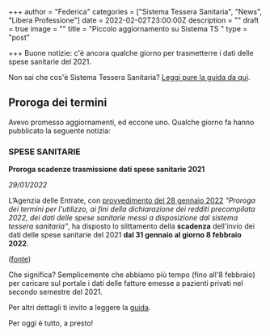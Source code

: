 +++
author = "Federica"
categories = ["Sistema Tessera Sanitaria", "News", "Libera Professione"]
date = 2022-02-02T23:00:00Z
description = ""
draft = true
image = ""
title = "Piccolo aggiornamento su Sistema TS "
type = "post"

+++
Buone notizie: c'è ancora qualche giorno per trasmetterre i dati delle spese sanitarie del 2021.

Non sai che cos'è Sistema Tessera Sanitaria? [Leggi pure la guida da qui](https://fisioterapisti.org/guida-al-sistema-tessera-sanitaria-per-i-fisioterapisti-nel-2022/ "Guida a Sistema TS").

## Proroga dei termini

Avevo promesso aggiornamenti, ed eccone uno. Qualche giorno fa hanno pubblicato la seguente notizia:

### SPESE SANITARIE

**Proroga scadenze trasmissione dati spese sanitarie 2021**

_29/01/2022_

L’Agenzia delle Entrate, con [provvedimento del 28 gennaio 2022](https://sistemats1.sanita.finanze.it/portale/documents/20182/66501/Provvedimento_28.01.2022_spese_sanitarie.pdf/25c3cba4-a841-d5ce-b700-17c159db8a02) _"Proroga dei termini per l'utilizzo, ai fini della dichiarazione dei redditi precompilata 2022, dei dati delle spese sanitarie messi a disposizione dal sistema tessera sanitaria"_, ha disposto lo slittamento della **scadenza** dell'invio dei dati delle spese sanitarie del 2021 **dal 31 gennaio al giorno 8 febbraio 2022**.

([fonte](https://sistemats1.sanita.finanze.it/portale/archivio-news "Archivio News Sistema TS"))

Che significa? Semplicemente che abbiamo più tempo (fino all'8 febbraio) per caricare sul portale i dati delle fatture emesse a pazienti privati nel secondo semestre del 2021.

Per altri dettagli ti invito a leggere la [guida](https://fisioterapisti.org/guida-al-sistema-tessera-sanitaria-per-i-fisioterapisti-nel-2022/ "Guida Sistema TS").

Per oggi è tutto, a presto!